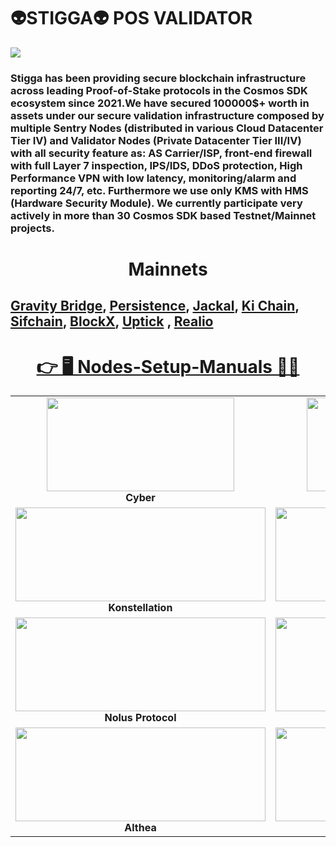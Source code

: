 # 👽STIGGA👽 POS VALIDATOR 

![](https://komarev.com/ghpvc/?username=Alexmed911&color=green&style=for-the-badge)

### Stigga has been providing secure blockchain infrastructure across leading Proof-of-Stake protocols in the Cosmos SDK ecosystem since 2021.We have secured 100000$+ worth in assets under our secure validation infrastructure composed by multiple Sentry Nodes (distributed in various Cloud Datacenter Tier IV) and Validator Nodes (Private Datacenter Tier III/IV) with all security feature as: AS Carrier/ISP, front-end firewall with full Layer 7 inspection, IPS/IDS, DDoS protection, High Performance VPN with low latency, monitoring/alarm and reporting 24/7, etc. Furthermore we use only KMS with HMS (Hardware Security Module). We currently participate very actively in more than 30 Cosmos SDK based Testnet/Mainnet projects. 

<h1 align="center"><b>Mainnets<b></h1>

## <a href="https://www.mintscan.io/gravity-bridge/validators/gravityvaloper1t2ljwdvkuecrkxwftpftnh54j5wez5jg4n7yrv">Gravity Bridge</a>, <a href="https://www.mintscan.io/persistence/validators/persistencevaloper1zu9ppvwn84j4mzs7lmm40p6ta6y0xk8zsnspjm">Persistence</a>, <a href="https://ping.pub/jackal/staking/jklvaloper158nshw593764esewcykul0pj884g5naqu3726f">Jackal</a>, <a href="https://www.mintscan.io/ki-chain/validators/kivaloper17ky5whv24fgnjttrx2qsx0r59m3cz4dvfcqwss">Ki Chain</a>, <a href="https://sifchain.explorers.guru/validator/sifvaloper19ln6t3ry43zxa20gex37qwlccm7xwrk8s5yvrf">Sifchain</a>,  <a href="https://ping.blockxnet.com/blockx/staking/blockxvaloper1e3zk252aymrpn34zwkzksaxm5cz4euf46qmvyp">BlockX</a>,  <a href="https://uptick.explorers.guru/validator/uptickvaloper1wlfhee383mvvq6vfxpgeaq845540sg406fh92w">Uptick</a> ,   <a href="https://explorer.stavr.tech/Realio-Mainnet/staking/realiovaloper1snq5f3mzw8kpvwrud50hfjsvx42jzlka0zj6ak">Realio</a>

 <h1 align="center"><a href="https://github.com/Alexmed911/Nodes-Setup-Manuals" ><b>👉 🖥 Nodes-Setup-Manuals 🧑‍💻<b></a></h1>
 
<table width='200%'>
  <tr>
    <td align="center" width="200">
      <a href="https://github.com/Alexmed911/Nodes-Setup-Manuals/tree/main/Cyber">
        <img src="https://pbs.twimg.com/profile_images/1169537527054786560/L9Xo3ZKi_400x400.png" width="300" height="150"  />
      </a>
      <br><b>Cyber<b>
    </td>
    <td align="center" width="200">
      <a href="https://github.com/Alexmed911/Nodes-Setup-Manuals/tree/main/Persistence" >
        <img src="https://avatars.githubusercontent.com/u/52166365?s=200&v=4" width="300" height="150"  />
      </a>
      <br><b>Persistence<b>
    </td>
    <td align="center" width="200">
      <a href="https://github.com/Alexmed911/Nodes-Setup-Manuals/tree/main/Defund" >
        <img src="https://avatars.githubusercontent.com/u/95717440?s=200&v=4" width="400" height="150"  />
      </a>
      <br><b>Defund<b>
    </td>
    <td align="center" width="200">
      <a href="https://github.com/Alexmed911/Nodes-Setup-Manuals/tree/main/OKP4" >
        <img src="https://avatars.githubusercontent.com/u/91899131?s=200&v=4" width="400" height="150"  />
      </a>
      <br><b>OKP4<b>
    </td>  
    <td align="center" width="200">
      <a href="https://github.com/Alexmed911/Nodes-Setup-Manuals/tree/main/Nibiru" >
        <img src="https://avatars.githubusercontent.com/u/95279816?s=200&v=4" width="400" height="150"  />
      </a>
      <br><b>Nibiru<b>
    </td>
    </tr>
 <tr>
    <td align="center" width="200">
      <a href="https://github.com/Alexmed911/Nodes-Setup-Manuals/tree/main/Konstellation" >
        <img src="https://avatars.githubusercontent.com/u/47561122?v=4" width="400" height="150"  />
      </a>
      <br><b>
Konstellation<b>
    </td>
     <td align="center" width="200">
      <a href="https://github.com/Alexmed911/Nodes-Setup-Manuals/tree/main/Uptick" >
        <img src="https://avatars.githubusercontent.com/u/93963159?s=200&v=4" width="400" height="150"  />
      </a>
      <br><b>Uptick<b>
    </td>
    <td align="center" width="200">
      <a href="https://github.com/Alexmed911/Nodes-Setup-Manuals/tree/main/Lava" >
        <img src="https://avatars.githubusercontent.com/u/100386277?s=200&v=4" width="400" height="150"  />
      </a>
      <br><b>Lava<b>
    </td>
     <td align="center" width="200">
      <a href="https://github.com/Alexmed911/Nodes-Setup-Manuals/tree/main/BlockX" >
        <img src="https://camo.githubusercontent.com/9c987e59ca676c5c88d95ab6e62d4bcaf6e28ec9c87eb41bbaf00cfd4d1ca1a2/68747470733a2f2f3235333234313236342d66696c65732e676974626f6f6b2e696f2f7e2f66696c65732f76302f622f676974626f6f6b2d782d70726f642e61707073706f742e636f6d2f6f2f737061636573253246586e6d4d593633673338545a4d3275474e62643125324675706c6f616473253246326349354e36437933736f537a67646259693846253246742e706e673f616c743d6d6564696126746f6b656e3d30666166356133352d666366662d343438302d396439382d316364663562616361343439" height="150"  />
      </a>
      <br><b>BlockX<b>
    </td> 
      <td align="center" width="200">
      <a href="https://github.com/Alexmed911/Nodes-Setup-Manuals/tree/main/Jakal" >
        <img src="https://github.com/JackalLabs/canine-chain/blob/master/banner.png" width="400" height="150"  />
      </a>
      <br><b>Jakal<b>
    </td>
     </tr>
 <tr>
 <td align="center" width="200">
      <a href="https://github.com/Alexmed911/Nodes-Setup-Manuals/tree/main/Nolus%20Protocol" >
        <img src="https://avatars.githubusercontent.com/u/103436687?s=200&v=4" width="400" height="150"  />
      </a>
      <br><b>Nolus Protocol<b>
    </td>
  <td align="center" width="200">
      <a href="https://github.com/Alexmed911/Nodes-Setup-Manuals/tree/main/Canto" >
        <img src="https://avatars.githubusercontent.com/u/104648009?s=200&v=4" width="400" height="150"  />
      </a>
      <br><b>Canto<b>
    </td>
   <td align="center" width="200">
      <a href="https://github.com/Alexmed911/Nodes-Setup-Manuals/tree/main/Shardeum" >
        <img src="https://avatars.githubusercontent.com/u/98940804?s=200&v=4" width="400" height="150"  />
      </a>
      <br><b>Shardeum<b>
    </td>
    <td align="center" width="200">
      <a href="https://github.com/Alexmed911/Nodes-Setup-Manuals/tree/main/Realio%20Network" >
        <img src="https://mma.prnewswire.com/media/1057810/Realio_Logo.jpg" width="400" height="150"  />
      </a>
      <br><b>Realio Network<b>
    </td>
     <td align="center" width="200">
      <a href="https://github.com/Alexmed911/Nodes-Setup-Manuals/tree/main/C4E" >
        <img src="https://avatars.githubusercontent.com/u/101329004?s=200&v=4" width="400" height="150"  />
      </a>
      <br><b>C4E<b>
      <tr>
 <td align="center" width="200">
      <a href="https://github.com/Alexmed911/Nodes-Setup-Manuals/tree/main/Althea" >
        <img src="https://avatars.githubusercontent.com/u/25123050?s=280&v=4" width="400" height="150"  />
      </a>
      <br><b>Althea<b>
    </td>
  <td align="center" width="200">
      <a href="https://github.com/Alexmed911/Nodes-Setup-Manuals/tree/main/Sui" >
        <img src="https://s2.coinmarketcap.com/static/img/coins/200x200/20947.png" width="400" height="150"  />
      </a>
      <br><b>Sui<b>
    </td>
   <td align="center" width="200">
      <a href="https://github.com/Alexmed911/Nodes-Setup-Manuals/tree/main/Cosmos" >
         <img src="https://img.freepik.com/premium-vector/cosmos-atom-gold-coincrypto-currencydigital-money-exchange_268461-147.jpg" width="400" height="150"  />
      </a>
      <br><b>Cosmos<b>
    </td>
    <td align="center" width="200">
      <a href="" >
        <img src="https://i.ibb.co/v3mYD6p/8279-Xi-U1-400x400.png" width="400" height="150"  />
      </a>
      <br><b>Quasar<b>
    </td>
     <td align="center" width="200">
      <a href="" >
        <img src="https://uploads-ssl.webflow.com/629a5c78c1d8bfb53958fb1b/62b5c3e17eb0e3930d04ddd8_hero-nebula-logo-svg.svg" width="400" height="150"  />
      </a>
     <br><b>Andromeda<b>
    </td>
   </tr>
</table>
<br>



